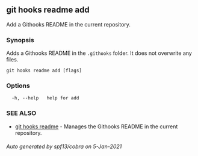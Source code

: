 ## git hooks readme add

Add a Githooks README in the current repository.

### Synopsis

Adds a Githooks README in the `.githooks` folder.
It does not overwrite any files.

```
git hooks readme add [flags]
```

### Options

```
  -h, --help   help for add
```

### SEE ALSO

* [git hooks readme](git_hooks_readme.md)	 - Manages the Githooks README in the current repository.

###### Auto generated by spf13/cobra on 5-Jan-2021

